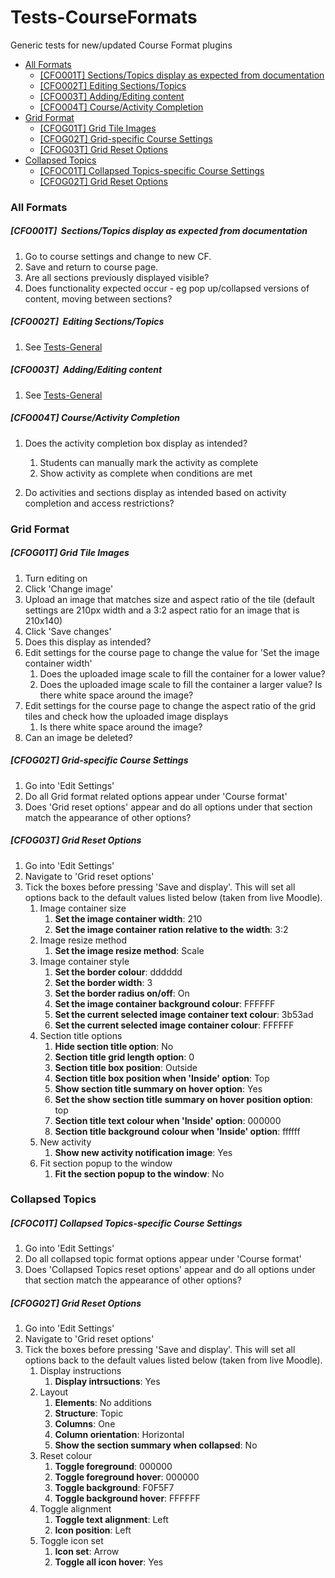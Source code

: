# Tests-CourseFormats

Generic tests for new/updated Course Format plugins

-   [All Formats](#TestsCourseFormats-AllFormats)
    -   [\[CFO001T\] Sections/Topics display as expected from documentation](#TestsCourseFormats-%5BCFO001T%5DSections/Topicsdisplayasexpectedfromdocumentation)
    -   [\[CFO002T\] Editing Sections/Topics](#TestsCourseFormats-%5BCFO002T%5DEditingSections/Topics)
    -   [\[CFO003T\] Adding/Editing content](#TestsCourseFormats-%5BCFO003T%5DAdding/Editingcontent)
    -   [\[CFO004T\] Course/Activity Completion](#TestsCourseFormats-%5BCFO004T%5DCourse/ActivityCompletion)
-   [Grid Format](#TestsCourseFormats-GridFormat)
    -   [\[CFOG01T\] Grid Tile Images](#TestsCourseFormats-%5BCFOG01T%5DGridTileImages)
    -   [\[CFOG02T\] Grid-specific Course Settings](#TestsCourseFormats-%5BCFOG02T%5DGrid-specificCourseSettings)
    -   [\[CFOG03T\] Grid Reset Options](#TestsCourseFormats-%5BCFOG03T%5DGridResetOptions)
-   [Collapsed Topics](#TestsCourseFormats-CollapsedTopics)
    -   [\[CFOC01T\] Collapsed Topics-specific Course Settings](#TestsCourseFormats-%5BCFOC01T%5DCollapsedTopics-specificCourseSettings)
    -   [\[CFOG02T\] Grid Reset Options](#TestsCourseFormats-%5BCFOG02T%5DGridResetOptions)

### All Formats

##### \[CFO001T\]  Sections/Topics display as expected from documentation

1.  Go to course settings and change to new CF. 
2.  Save and return to course page. 
3.  Are all sections previously displayed visible?
4.  Does functionality expected occur - eg pop up/collapsed versions of content, moving between sections?

##### \[CFO002T\]  Editing Sections/Topics

1.  See [Tests-General](Tests-General)
     

##### \[CFO003T\]  Adding/Editing content

1.  See [Tests-General](Tests-General)

##### \[CFO004T\] Course/Activity Completion

1.  Does the activity completion box display as intended?

    1.  Students can manually mark the activity as complete
    2.  Show activity as complete when conditions are met

2.  Do activities and sections display as intended based on activity completion and access restrictions?

### Grid Format

##### \[CFOG01T\] Grid Tile Images

1.  Turn editing on
2.  Click 'Change image'
3.  Upload an image that matches size and aspect ratio of the tile (default settings are 210px width and a 3:2 aspect ratio for an image that is 210x140)
4.  Click 'Save changes'
5.  Does this display as intended?
6.  Edit settings for the course page to change the value for 'Set the image container width'
    1.  Does the uploaded image scale to fill the container for a lower value?
    2.  Does the uploaded image scale to fill the container a larger value? Is there white space around the image?
7.  Edit settings for the course page to change the aspect ratio of the grid tiles and check how the uploaded image displays
    1.  Is there white space around the image?
8.  Can an image be deleted?

##### \[CFOG02T\] Grid-specific Course Settings

1.  Go into 'Edit Settings'
2.  Do all Grid format related options appear under 'Course format'
3.  Does 'Grid reset options' appear and do all options under that section match the appearance of other options?

##### \[CFOG03T\] Grid Reset Options

1.  Go into 'Edit Settings'
2.  Navigate to 'Grid reset options'
3.  Tick the boxes before pressing 'Save and display'. This will set all options back to the default values listed below (taken from live Moodle).
    1.  Image container size
        1.  **Set the image container width**: 210
        2.  **Set the image container ration relative to the width**: 3:2
    2.  Image resize method
        1.  **Set the image resize method**: Scale
    3.  Image container style
        1.  **Set the border colour**: dddddd
        2.  **Set the border width**: 3
        3.  **Set the border radius on/off**: On
        4.  **Set the image container background colour**: FFFFFF
        5.  **Set the current selected image container text colour**: 3b53ad
        6.  **Set the current selected image container colour**: FFFFFF
    4.  Section title options
        1.  **Hide section title option**: No
        2.  **Section title grid length option**: 0
        3.  **Section title box position**: Outside
        4.  **Section title box position when 'Inside' option**: Top
        5.  **Show section title summary on hover option**: Yes
        6.  **Set the show section title summary on hover position option**: top
        7.  **Section title text colour when 'Inside' option**: 000000
        8.  **Section title background colour when 'Inside' option**: ffffff
    5.  New activity
        1.  **Show new activity notification image**: Yes
    6.  Fit section popup to the window
        1.  **Fit the section popup to the window**: No

### Collapsed Topics

##### \[CFOC01T\] Collapsed Topics-specific Course Settings

1.  Go into 'Edit Settings'
2.  Do all collapsed topic format options appear under 'Course format'
3.  Does 'Collapsed Topics reset options' appear and do all options under that section match the appearance of other options?

##### \[CFOG02T\] Grid Reset Options

1.  Go into 'Edit Settings'
2.  Navigate to 'Grid reset options'
3.  Tick the boxes before pressing 'Save and display'. This will set all options back to the default values listed below (taken from live Moodle).
    1.  Display instructions
        1.  **Display intrsuctions**: Yes
    2.  Layout
        1.  **Elements**: No additions
        2.  **Structure**: Topic
        3.  **Columns**: One
        4.  **Column orientation**: Horizontal
        5.  **Show the section summary when collapsed**: No
    3.  Reset colour
        1.  **Toggle foreground**: 000000
        2.  **Toggle foreground hover**: 000000
        3.  **Toggle background**: F0F5F7
        4.  **Toggle background hover**: FFFFFF
    4.  Toggle alignment
        1.  **Toggle text alignment**: Left
        2.  **Icon position**: Left
    5.  Toggle icon set
        1.  **Icon set**: Arrow
        2.  **Toggle all icon hover**: Yes

